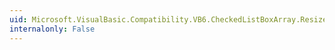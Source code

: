 ```yaml
---
uid: Microsoft.VisualBasic.Compatibility.VB6.CheckedListBoxArray.Resize
internalonly: False
---
```

